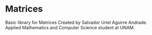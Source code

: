 # Matrices
Basic library for Matrices 
Created by Salvador Uriel Aguirre Andrade.
Applied Mathematics and Computer Science student at UNAM.
